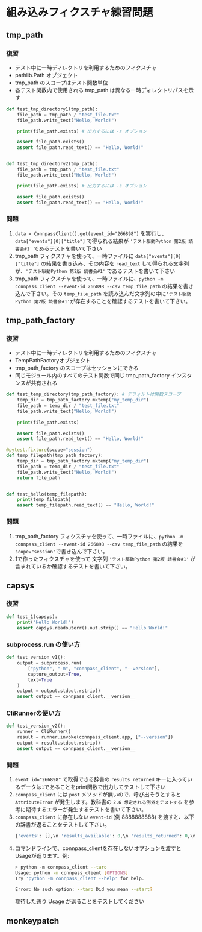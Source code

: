 # 組み込みフィクスチャ練習問題

## tmp_path

### 復習
- テスト中に一時ディレクトリを利用するためのフィクスチャ
- pathlib.Path オブジェクト
- tmp_path のスコープはテスト関数単位
- 各テスト関数内で使用される tmp_path は異なる一時ディレクトリパスを示す


```python 
def test_tmp_directory1(tmp_path):
    file_path = tmp_path / "test_file.txt"
    file_path.write_text("Hello, World!")

    print(file_path.exists) # 出力するには -s オプション

    assert file_path.exists()
    assert file_path.read_text() == "Hello, World!"


def test_tmp_directory2(tmp_path):
    file_path = tmp_path / "test_file.txt"
    file_path.write_text("Hello, World!")

    print(file_path.exists) # 出力するには -s オプション

    assert file_path.exists()
    assert file_path.read_text() == "Hello, World!"
```

### 問題
1. `data = ConnpassClient().get(event_id="266898")` を実行し、`data["events"][0]["title"]` で得られる結果が `'テスト駆動Python 第2版 読書会#1'` であるテストを書いて下さい
1. tmp_path フィクスチャを使って、一時ファイルに `data["events"][0]["title"]` の結果を書き込み、その内容を `read_text` して得られる文字列が、`'テスト駆動Python 第2版 読書会#1'` であるテストを書いて下さい
1. tmp_path フィクスチャを使って、一時ファイルに、`python -m connpass_client --event-id 266898 --csv temp_file_path` の結果を書き込んで下さい。その `temp_file_path` を読み込んだ文字列の中に`'テスト駆動Python 第2版 読書会#1'`が存在することを確認するテストを書いて下さい。

## tmp_path_factory

### 復習
- テスト中に一時ディレクトリを利用するためのフィクスチャ
- TempPathFactoryオブジェクト
- tmp_path_factory のスコープはセッションにできる
- 同じモジュール内のすべてのテスト関数で同じ tmp_path_factory インスタンスが共有される

```python 
def test_temp_directory(tmp_path_factory): # デフォルトは関数スコープ
    temp_dir = tmp_path_factory.mktemp("my_temp_dir")
    file_path = temp_dir / "test_file.txt"
    file_path.write_text("Hello, World!")
    
    print(file_path.exists)

    assert file_path.exists()
    assert file_path.read_text() == "Hello, World!"

@pytest.fixture(scope="session")
def temp_filepath(tmp_path_factory):
    temp_dir = tmp_path_factory.mktemp("my_temp_dir")
    file_path = temp_dir / "test_file.txt"
    file_path.write_text("Hello, World!")
    return file_path


def test_hello(temp_filepath):
    print(temp_filepath)
    assert temp_filepath.read_text() == "Hello, World!"
```
### 問題
1. tmp_path_factory フィクスチャを使って、一時ファイルに、`python -m connpass_client --event-id 266898 --csv temp_file_path` の結果を `scope="session"`で書き込んで下さい。
1. 1で作ったフィクスチャを使って 文字列 `'テスト駆動Python 第2版 読書会#1'` が含まれているか確認するテストを書いて下さい。

## capsys

### 復習
```python 
def test_1(capsys):
    print("Hello World!")
    assert capsys.readouterr().out.strip() == "Hello World!"
```
### subprocess.run の使い方
```python 
def test_version_v1():
    output = subprocess.run(
        ["python", "-m", "connpass_client", "--version"],
        capture_output=True, 
        text=True
    )
    output = output.stdout.rstrip()
    assert output == connpass_client.__version__
```
### CliRunnerの使い方
```python 
def test_version_v2():
    runner = CliRunner()
    result = runner.invoke(connpass_client.app, ["--version"])
    output = result.stdout.rstrip()
    assert output == connpass_client.__version__
```

### 問題
1. `event_id="266898"` で取得できる辞書の `results_returned` キーに入っているデータは`1`であることをprint関数で出力してテストして下さい
1. `connpass_client` には `post` メソッドが無いので、呼び出そうとすると `AttributeError` が発生します。教科書の `2.6 想定される例外をテストする` を参考に期待するエラーが発生するテストを書いて下さい。
1. `connpass_client` に存在しない `event-id` (例 8888888888) を渡すと、以下の辞書が返ることをテストして下さい。
    ```python 
    {'events': [],\n 'results_available': 0,\n 'results_returned': 0,\n 'results_start': 1}
    ```
1. コマンドラインで、connpass_clientを存在しないオプションを渡すと Usageが返ります。例:
    ```bash
    > python -m connpass_client --taro
    Usage: python -m connpass_client [OPTIONS]
    Try 'python -m connpass_client --help' for help.

    Error: No such option: --taro Did you mean --start?
    ```
    期待した通り Usage が返ることをテストしてください
    

## monkeypatch 
